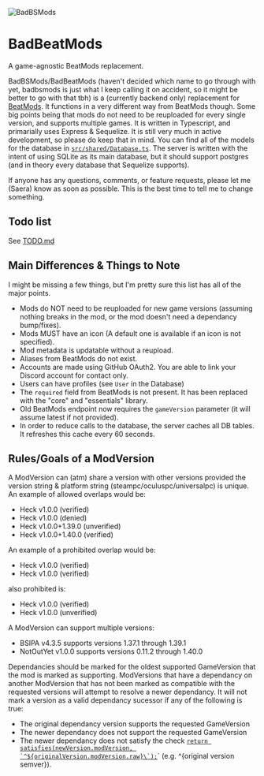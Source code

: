 ![BadBSMods](https://github.com/Saeraphinx/badbsmods/blob/main/assets/banner.png)
# BadBeatMods
A game-agnostic BeatMods replacement.

BadBSMods/BadBeatMods (haven't decided which name to go through with yet, badbsmods is just what I keep calling it on accident, so it might be better to go with that tbh) is a (currently backend only) replacement for [BeatMods](https://github.com/bsmg/BeatMods-Website). It functions in a very different way from BeatMods though. Some big points being that mods do not need to be reuploaded for every single version, and supports multiple games. It is written in Typescript, and primarially uses Express & Sequelize. It is still very much in active development, so please do keep that in mind. You can find all of the models for the database in [`src/shared/Database.ts`](https://github.com/Saeraphinx/badbsmods/blob/main/src/shared/Database.ts). The server is written with the intent of using SQLite as its main database, but it should support postgres (and in theory every database that Sequelize supports).

If anyone has any questions, comments, or feature requests, please let me (Saera) know as soon as possible. This is the best time to tell me to change something.
## Todo list
See [TODO.md](https://github.com/Saeraphinx/badbsmods/blob/main/TODO.md)

## Main Differences & Things to Note
I might be missing a few things, but I'm pretty sure this list has all of the major points.
- Mods do NOT need to be reuploaded for new game versions (assuming nothing breaks in the mod, or the mod doesn't need a dependancy bump/fixes).
- Mods MUST have an icon (A default one is available if an icon is not specified).
- Mod metadata is updatable without a reupload.
- Aliases from BeatMods do not exist.
- Accounts are made using GitHub OAuth2. You are able to link your Discord account for contact only.
- Users can have profiles (see `User` in the Database)
- The `required` field from BeatMods is not present. It has been replaced with the "core" and "essentials" library.
- Old BeatMods endpoint now requires the `gameVersion` parameter (it will assume latest if not provided).
- In order to reduce calls to the database, the server caches all DB tables. It refreshes this cache every 60 seconds.

## Rules/Goals of a ModVersion
A ModVersion can (atm) share a version with other versions provided the version string & platform string (steampc/oculuspc/universalpc) is unique.  
An example of allowed overlaps would be:
- Heck v1.0.0 (verified)
- Heck v1.0.0 (denied)
- Heck v1.0.0+1.39.0 (unverified)
- Heck v1.0.0+1.40.0 (verified)
 
An example of a prohibited overlap would be:
- Heck v1.0.0 (verified)
- Heck v1.0.0 (verified)

also prohibited is:
- Heck v1.0.0 (verified)
- Heck v1.0.0 (unverified)

A ModVersion can support multiple versions:
- BSIPA v4.3.5 supports versions 1.37.1 through 1.39.1
- NotOutYet v1.0.0 supports versions 0.11.2 through 1.40.0

Dependancies should be marked for the oldest supported GameVersion that the mod is marked as supporting. ModVersions that have a dependancy on another ModVersion that has not been marked as compatible with the requested versions will attempt to resolve a newer dependancy. It will not mark a version as a valid dependancy sucessor if any of the following is true:
- The original dependancy version supports the requested GameVersion
- The newer dependancy does not support the requested GameVersion
- The newer dependancy does not satisfy the check [``return satisfies(newVersion.modVersion, `^${originalVersion.modVersion.raw}\`);``](https://github.com/Saeraphinx/badbsmods/blob/63620b2f33d141175088e81c481eb988eb95b82e/src/shared/Database.ts#L557)` (e.g. ^{original version semver}).


<!--## How are mods done differently?
> [!NOTE]
> This section is not complete, and might be inaccurate due to the project still being in active development.

In BadBeatMods, mods are stored in two parts:
1. `Mod`, responsible for mod metadata (such as name, description, gitUrl, category, etc), and
2. `ModVersion`, responsible for the zip file itself (such as hashes, dependancies, version, supportedGameVersion, platform, etc)
  
The process of uploading a new mod would look something like this:
1. Create a `Mod`, and fill in information
2. Using the `Mod`'s id that you just created, you'll make a new `ModVersion`, and supply it with the list of dependancies (which is an array of `ModVersion` IDs, the Mod Version (in SemVer), and the supported game versions), along with everything else it requires--->

